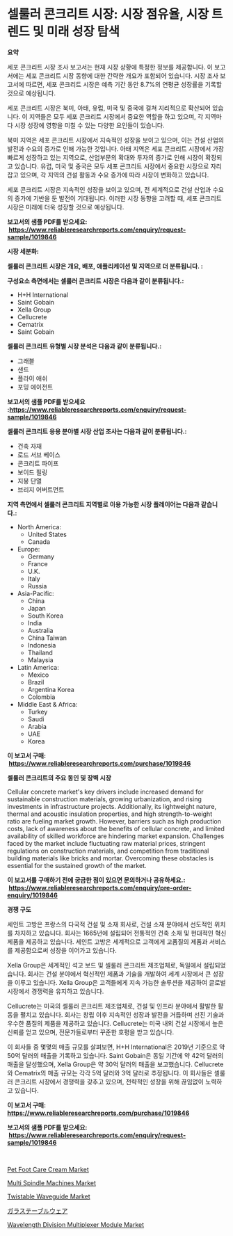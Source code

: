 <p><h1>셀룰러 콘크리트 시장: 시장 점유율, 시장 트렌드 및 미래 성장 탐색</h1></p><p><strong>요약</strong></p>
<p><p>세포 콘크리트 시장 조사 보고서는 현재 시장 상황에 특정한 정보를 제공합니다. 이 보고서에는 세포 콘크리트 시장 동향에 대한 간략한 개요가 포함되어 있습니다. 시장 조사 보고서에 따르면, 세포 콘크리트 시장은 예측 기간 동안 8.7%의 연평균 성장률을 기록할 것으로 예상됩니다.</p><p>세포 콘크리트 시장은 북미, 아태, 유럽, 미국 및 중국에 걸쳐 지리적으로 확산되어 있습니다. 이 지역들은 모두 세포 콘크리트 시장에서 중요한 역할을 하고 있으며, 각 지역마다 시장 성장에 영향을 미칠 수 있는 다양한 요인들이 있습니다.</p><p>북미 지역은 세포 콘크리트 시장에서 지속적인 성장을 보이고 있으며, 이는 건설 산업의 발전과 수요의 증가로 인해 가능한 것입니다. 아태 지역은 세포 콘크리트 시장에서 가장 빠르게 성장하고 있는 지역으로, 산업부문의 확대와 투자의 증가로 인해 시장이 확장되고 있습니다. 유럽, 미국 및 중국은 모두 세포 콘크리트 시장에서 중요한 시장으로 자리 잡고 있으며, 각 지역의 건설 활동과 수요 증가에 따라 시장이 변화하고 있습니다.</p><p>세포 콘크리트 시장은 지속적인 성장을 보이고 있으며, 전 세계적으로 건설 산업과 수요의 증가에 기반을 둔 발전이 기대됩니다. 이러한 시장 동향을 고려할 때, 세포 콘크리트 시장은 미래에 더욱 성장할 것으로 예상됩니다.</p></p>
<p><strong>보고서의 샘플 PDF를 받으세요: &nbsp;<a href="https://www.reliableresearchreports.com/enquiry/request-sample/1019846">https://www.reliableresearchreports.com/enquiry/request-sample/1019846</a></strong></p>
<p><strong>시장 세분화:</strong></p>
<p><strong> 셀룰러 콘크리트 시장은 개요, 배포, 애플리케이션 및 지역으로 더 분류됩니다. :</strong></p>
<p><strong>구성요소 측면에서는 셀룰러 콘크리트 시장은 다음과 같이 분류됩니다.:</strong></p>
<p><ul><li>H+H International</li><li>Saint Gobain</li><li>Xella Group</li><li>Cellucrete</li><li>Cematrix</li><li>Saint Gobain</li></ul></p>
<p><strong> 셀룰러 콘크리트 유형별 시장 분석은 다음과 같이 분류됩니다.:</strong></p>
<p><ul><li>그래블</li><li>샌드</li><li>플라이 애쉬</li><li>포밍 에이전트</li></ul></p>
<p><strong>보고서의 샘플 PDF를 받으세요 :<a href="https://www.reliableresearchreports.com/enquiry/request-sample/1019846">https://www.reliableresearchreports.com/enquiry/request-sample/1019846</a></strong></p>
<p><strong> 셀룰러 콘크리트 응용 분야별 시장 산업 조사는 다음과 같이 분류됩니다.:</strong></p>
<p><ul><li>건축 자재</li><li>로드 서브 베이스</li><li>콘크리트 파이프</li><li>보이드 필링</li><li>지붕 단열</li><li>브리지 어버트먼트</li></ul></p>
<p><strong>지역 측면에서 셀룰러 콘크리트 지역별로 이용 가능한 시장 플레이어는 다음과 같습니다.:</strong></p>
<p><ul>
    <li>
        North America:
        <ul>
            <li>United States</li>
            <li>Canada</li>
        </ul>
    </li>
    <li>
        Europe:
        <ul>
            <li>Germany</li>
            <li>France</li>
            <li>U.K.</li>
            <li>Italy</li>
            <li>Russia</li>
        </ul>
    </li>
    <li>
        Asia-Pacific:
        <ul>
            <li>China</li>
            <li>Japan</li>
            <li>South Korea</li>
            <li>India</li>
            <li>Australia</li>
            <li>China Taiwan</li>
            <li>Indonesia</li>
            <li>Thailand</li>
            <li>Malaysia</li>
        </ul>
    </li>
    <li>
        Latin America:
        <ul>
            <li>Mexico</li>
            <li>Brazil</li>
            <li>Argentina Korea</li>
            <li>Colombia</li>
        </ul>
    </li>
    <li>
        Middle East & Africa:
        <ul>
            <li>Turkey</li>
            <li>Saudi</li>
            <li>Arabia</li>
            <li>UAE</li>
            <li>Korea</li>
        </ul>
    </li>
    </ul></p>
<p><strong>이 보고서 구매: &nbsp;<a href="https://www.reliableresearchreports.com/purchase/1019846">https://www.reliableresearchreports.com/purchase/1019846</a></strong></p>
<p><strong>셀룰러 콘크리트의 주요 동인 및 장벽 시장</strong></p>
<p><p>Cellular concrete market's key drivers include increased demand for sustainable construction materials, growing urbanization, and rising investments in infrastructure projects. Additionally, its lightweight nature, thermal and acoustic insulation properties, and high strength-to-weight ratio are fueling market growth. However, barriers such as high production costs, lack of awareness about the benefits of cellular concrete, and limited availability of skilled workforce are hindering market expansion. Challenges faced by the market include fluctuating raw material prices, stringent regulations on construction materials, and competition from traditional building materials like bricks and mortar. Overcoming these obstacles is essential for the sustained growth of the market.</p></p>
<p><strong>이 보고서를 구매하기 전에 궁금한 점이 있으면 문의하거나 공유하세요.: &nbsp;<a href="https://www.reliableresearchreports.com/enquiry/pre-order-enquiry/1019846">https://www.reliableresearchreports.com/enquiry/pre-order-enquiry/1019846</a></strong></p>
<p><strong>경쟁 구도</strong></p>
<p><p>세인트 고방은 프랑스의 다국적 건설 및 소재 회사로, 건설 소재 분야에서 선도적인 위치를 차지하고 있습니다. 회사는 1665년에 설립되어 전통적인 건축 소재 및 현대적인 혁신 제품을 제공하고 있습니다. 세인트 고방은 세계적으로 고객에게 고품질의 제품과 서비스를 제공함으로써 성장을 이어가고 있습니다.</p><p>Xella Group은 세계적인 석고 보드 및 셀룰러 콘크리트 제조업체로, 독일에서 설립되었습니다. 회사는 건설 분야에서 혁신적인 제품과 기술을 개발하여 세계 시장에서 큰 성장을 이루고 있습니다. Xella Group은 고객들에게 지속 가능한 솔루션을 제공하여 글로벌 시장에서 경쟁력을 유지하고 있습니다.</p><p>Cellucrete는 미국의 셀룰러 콘크리트 제조업체로, 건설 및 인프라 분야에서 활발한 활동을 펼치고 있습니다. 회사는 창립 이후 지속적인 성장과 발전을 거듭하며 선진 기술과 우수한 품질의 제품을 제공하고 있습니다. Cellucrete는 미국 내외 건설 시장에서 높은 신뢰를 얻고 있으며, 전문가들로부터 꾸준한 호평을 받고 있습니다.</p><p>이 회사들 중 몇몇의 매출 규모를 살펴보면, H+H International은 2019년 기준으로 약 50억 달러의 매출을 기록하고 있습니다. Saint Gobain은 동일 기간에 약 42억 달러의 매출을 달성했으며, Xella Group은 약 30억 달러의 매출을 보고했습니다. Cellucrete와 Cematrix의 매출 규모는 각각 5억 달러와 3억 달러로 추정됩니다. 이 회사들은 셀룰러 콘크리트 시장에서 경쟁력을 갖추고 있으며, 전략적인 성장을 위해 끊임없이 노력하고 있습니다.</p></p>
<p><strong>이 보고서 구매: &nbsp; <a href="https://www.reliableresearchreports.com/purchase/1019846">https://www.reliableresearchreports.com/purchase/1019846</a></strong></p>
<p><strong>보고서의 샘플 PDF를 받으세요: &nbsp;<a href="https://www.reliableresearchreports.com/enquiry/request-sample/1019846">https://www.reliableresearchreports.com/enquiry/request-sample/1019846</a></strong><strong></strong></p>
<p>&nbsp;</p>
<p><p><a href="https://issuu.com/reportprime-2/docs/pet-foot-care-cream-market-size-2030.pptx">Pet Foot Care Cream Market</a></p><p><a href="https://florentine-yuzu-f42.notion.site/Multi-Spindle-Machines-Market-Size-Furnishes-Valuable-Information-Encompassing-Market-Share-Market--9c1dc0f0435a4177853f2d4fdeb1be42">Multi Spindle Machines Market</a></p><p><a href="https://view.publitas.com/reportprime-1/twistable-waveguide-market-with-the-goal-of-estimating-the-market-size-and-future-growth-potential-of-various-market-segments-based-on-component-applications-end-user-and-region/">Twistable Waveguide Market</a></p><p><a href="https://github.com/adcxff01450218/Market-Research-Report-List-1/blob/main/7814200187842.md">ガラステーブルウェア</a></p><p><a href="https://changeable-paste-463.notion.site/Wavelength-Division-Multiplexer-Module-Market-Offer-Valuable-Insights-into-Market-Size-Market-Share-f6919c0d60ae4711bebb86474b1f9991">Wavelength Division Multiplexer Module Market</a></p></p>